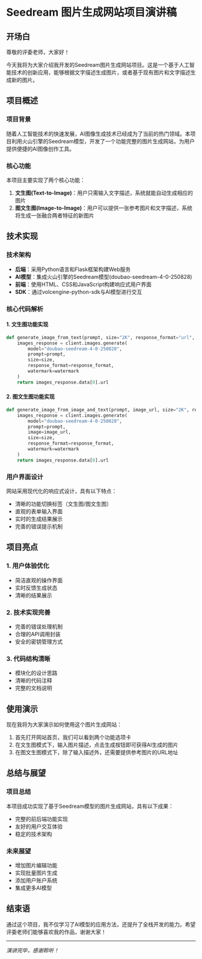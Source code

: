 # Seedream 图片生成网站项目演讲稿

## 开场白

尊敬的评委老师，大家好！

今天我将为大家介绍我开发的Seedream图片生成网站项目。这是一个基于人工智能技术的创新应用，能够根据文字描述生成图片，或者基于现有图片和文字描述生成新的图片。

## 项目概述

### 项目背景
随着人工智能技术的快速发展，AI图像生成技术已经成为了当前的热门领域。本项目利用火山引擎的Seedream模型，开发了一个功能完整的图片生成网站，为用户提供便捷的AI图像创作工具。

### 核心功能
本项目主要实现了两个核心功能：
1. **文生图(Text-to-Image)**：用户只需输入文字描述，系统就能自动生成相应的图片
2. **图文生图(Image-to-Image)**：用户可以提供一张参考图片和文字描述，系统将生成一张融合两者特征的新图片

## 技术实现

### 技术架构
- **后端**：采用Python语言和Flask框架构建Web服务
- **AI模型**：集成火山引擎的Seedream模型(doubao-seedream-4-0-250828)
- **前端**：使用HTML、CSS和JavaScript构建响应式用户界面
- **SDK**：通过volcengine-python-sdk与AI模型进行交互

### 核心代码解析

#### 1. 文生图功能实现
```python
def generate_image_from_text(prompt, size="2K", response_format="url", watermark=True):
    images_response = client.images.generate(
        model="doubao-seedream-4-0-250828",
        prompt=prompt,
        size=size,
        response_format=response_format,
        watermark=watermark
    )
    return images_response.data[0].url
```

#### 2. 图文生图功能实现
```python
def generate_image_from_image_and_text(prompt, image_url, size="2K", response_format="url", watermark=True):
    images_response = client.images.generate(
        model="doubao-seedream-4-0-250828",
        prompt=prompt,
        image=image_url,
        size=size,
        response_format=response_format,
        watermark=watermark
    )
    return images_response.data[0].url
```

### 用户界面设计
网站采用现代化的响应式设计，具有以下特点：
- 清晰的功能切换标签（文生图/图文生图）
- 直观的表单输入界面
- 实时的生成结果展示
- 完善的错误提示机制

## 项目亮点

### 1. 用户体验优化
- 简洁直观的操作界面
- 实时反馈生成状态
- 清晰的结果展示

### 2. 技术实现完善
- 完善的错误处理机制
- 合理的API调用封装
- 安全的密钥管理方式

### 3. 代码结构清晰
- 模块化的设计思路
- 清晰的代码注释
- 完整的文档说明

## 使用演示

现在我将为大家演示如何使用这个图片生成网站：

1. 首先打开网站首页，我们可以看到两个功能选项卡
2. 在文生图模式下，输入图片描述，点击生成按钮即可获得AI生成的图片
3. 在图文生图模式下，除了输入描述外，还需要提供参考图片的URL地址

## 总结与展望

### 项目总结
本项目成功实现了基于Seedream模型的图片生成网站，具有以下成果：
- 完整的前后端功能实现
- 友好的用户交互体验
- 稳定的技术架构

### 未来展望
- 增加图片编辑功能
- 实现批量图片生成
- 添加用户账户系统
- 集成更多AI模型

## 结束语

通过这个项目，我不仅学习了AI模型的应用方法，还提升了全栈开发的能力。希望评委老师们能够喜欢我的作品，谢谢大家！

---
*演讲完毕，感谢聆听！*